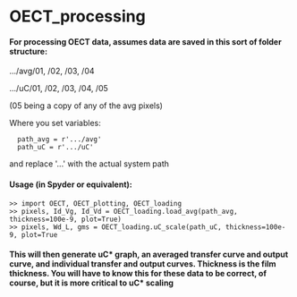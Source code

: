 # OECT_processing

#### For processing OECT data, assumes data are saved in this sort of folder structure:

.../avg/01, /02, /03, /04
              
.../uC/01, /02, /03, /04, /05 

(05 being a copy of any of the avg pixels)

Where you set variables:
```
  path_avg = r'.../avg'
  path_uC = r'.../uC' 
```

and replace '...' with the actual system path

#### Usage (in Spyder or equivalent):
```
>> import OECT, OECT_plotting, OECT_loading
>> pixels, Id_Vg, Id_Vd = OECT_loading.load_avg(path_avg, thickness=100e-9, plot=True)
>> pixels, Wd_L, gms = OECT_loading.uC_scale(path_uC, thickness=100e-9, plot=True
```

#### This will then generate uC* graph, an averaged transfer curve and output curve, and individual transfer and output curves. Thickness is the film thickness. You will have to know this for these data to be correct, of course, but it is more critical to uC* scaling



